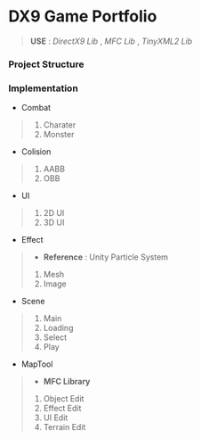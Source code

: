 # DX9 Game Portfolio
>**USE** : *DirectX9 Lib* , *MFC Lib* , *TinyXML2 Lib*  

### Project Structure

### Implementation
* Combat
 > 1. Charater
 > 2. Monster
* Colision
 > 1. AABB
 > 2. OBB
* UI
 > 1. 2D UI
 > 2. 3D UI
* Effect
 > * **Reference** : Unity Particle System 
 > 1. Mesh
 > 2. Image
* Scene
 > 1. Main
 > 2. Loading
 > 3. Select
 > 4. Play
* MapTool
 > * **MFC Library**
 > 1. Object Edit
 > 2. Effect Edit
 > 3. UI Edit
 > 4. Terrain Edit
